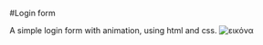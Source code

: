 #Login form

A simple login form with animation, using html and css.
![εικόνα](https://user-images.githubusercontent.com/107413942/201935757-78ac1a12-8491-4923-8348-bb6d0f68fabd.png)
